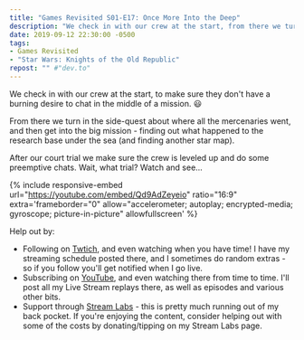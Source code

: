 ```yaml
---
title: "Games Revisited S01-E17: Once More Into the Deep"
description: "We check in with our crew at the start, from there we turn in the side-quest about where all the mercenaries went, and then get into the big mission,"
date: 2019-09-12 22:30:00 -0500
tags:
- Games Revisited
- "Star Wars: Knights of the Old Republic"
repost: "" #"dev.to"
---
```


We check in with our crew at the start, to make sure they don't have a burning desire to chat in the middle of a mission. :smiley:

From there we turn in the side-quest about where all the mercenaries went, and then get into the big mission - finding out what happened to the research base under the sea (and finding another star map).

After our court trial we make sure the crew is leveled up and do some preemptive chats. Wait, what trial? Watch and see&hellip;
<!--more-->


{% include responsive-embed url="https://youtube.com/embed/Qd9AdZeyeio" ratio="16:9" extra='frameborder="0" allow="accelerometer; autoplay; encrypted-media; gyroscope; picture-in-picture" allowfullscreen' %}

Help out by:
 * Following on [Twtich](https://twitch.tv/AnonJr_Live), and even watching when you have time! I have my streaming schedule posted there, and I sometimes do random extras - so if you follow you'll get notified when I go live.
 * Subscribing on [YouTube](http://www.youtube.com/channel/UCXafqhKHbkSUIrq0LAuu0tw), and even watching there from time to time. I'll post all my Live Stream replays there, as well as episodes and various other bits.
 * Support through [Stream Labs](https://streamlabs.com/anonjr_live) - this is pretty much running out of my back pocket. If you're enjoying the content, consider helping out with some of the costs by donating/tipping on my Stream Labs page.